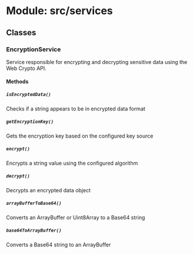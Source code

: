 # Module: src/services

## Classes

### EncryptionService

Service responsible for encrypting and decrypting sensitive data
using the Web Crypto API.

#### Methods

##### `isEncryptedData()`

Checks if a string appears to be in encrypted data format

##### `getEncryptionKey()`

Gets the encryption key based on the configured key source

##### `encrypt()`

Encrypts a string value using the configured algorithm

##### `decrypt()`

Decrypts an encrypted data object

##### `arrayBufferToBase64()`

Converts an ArrayBuffer or Uint8Array to a Base64 string

##### `base64ToArrayBuffer()`

Converts a Base64 string to an ArrayBuffer


